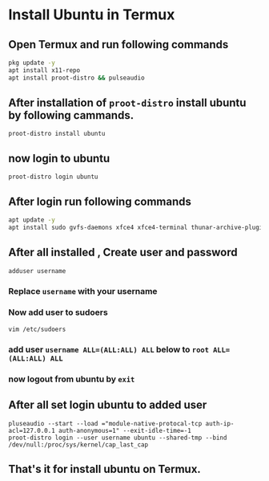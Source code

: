 # Install Ubuntu in Termux
## Open Termux and run following commands

```bash
pkg update -y
apt install x11-repo
apt install proot-distro && pulseaudio
```

## After installation of `proot-distro` install ubuntu by following cammands.

`proot-distro install ubuntu`

## now login to ubuntu
`proot-distro login ubuntu`

## After login run following commands
```bash
apt update -y
apt install sudo gvfs-daemons xfce4 xfce4-terminal thunar-archive-plugin ffmpeg tzdata apt-utils xz-utils vim
```

## After all installed , Create user and password

`adduser username`
### Replace `username` with your username

### Now add user to sudoers
`vim /etc/sudoers`
### add user `username ALL=(ALL:ALL) ALL` below to `root ALL=(ALL:ALL) ALL`
### now logout from ubuntu  by `exit`

## After all set login ubuntu to added user
```
pluseaudio --start --load ="module-native-protocal-tcp auth-ip-acl=127.0.0.1 auth-anonymous=1" --exit-idle-time=-1
proot-distro login --user username ubuntu --shared-tmp --bind /dev/null:/proc/sys/kernel/cap_last_cap
```

## That's it for install ubuntu on Termux.

